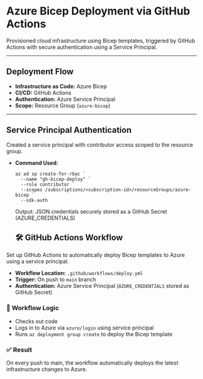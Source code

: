 # Azure Bicep Deployment via GitHub Actions  
Provisioned cloud infrastructure using Bicep templates, triggered by GitHub Actions with secure authentication using a Service Principal.

---

## Deployment Flow

- **Infrastructure as Code:** Azure Bicep  
- **CI/CD:** GitHub Actions  
- **Authentication:** Azure Service Principal  
- **Scope:** Resource Group (`azure-bicep`)  

---

## Service Principal Authentication  
Created a service principal with contributor access scoped to the resource group.

- **Command Used:**  
  ```
  az ad sp create-for-rbac `
    --name "gh-bicep-deploy" `
    --role contributor `
    --scopes /subscriptions/<subscription-id>/resourceGroups/azure-bicep `
    --sdk-auth
  ```

  Output: JSON credentials securely stored as a GitHub Secret (AZURE_CREDENTIALS)

  ## 🛠️ GitHub Actions Workflow

Set up GitHub Actions to automatically deploy Bicep templates to Azure using a service principal.

- **Workflow Location:** `.github/workflows/deploy.yml`
- **Trigger:** On push to `main` branch
- **Authentication:** Azure Service Principal (`AZURE_CREDENTIALS` stored as GitHub Secret)

### 🔄 Workflow Logic
- Checks out code
- Logs in to Azure via `azure/login` using service principal
- Runs `az deployment group create` to deploy the Bicep template


### ✅ Result
On every push to main, the workflow automatically deploys the latest infrastructure changes to Azure.